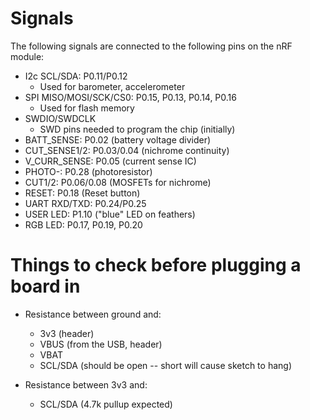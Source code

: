# Signals

The following signals are connected to the following pins on the nRF module:

- I2c SCL/SDA: P0.11/P0.12
  - Used for barometer, accelerometer
- SPI MISO/MOSI/SCK/CS0: P0.15, P0.13, P0.14, P0.16
  - Used for flash memory
- SWDIO/SWDCLK
  - SWD pins needed to program the chip (initially)
- BATT_SENSE: P0.02 (battery voltage divider)
- CUT_SENSE1/2: P0.03/0.04 (nichrome continuity)
- V_CURR_SENSE: P0.05 (current sense IC)
- PHOTO-: P0.28 (photoresistor)
- CUT1/2: P0.06/0.08 (MOSFETs for nichrome)
- RESET: P0.18 (Reset button)
- UART RXD/TXD: P0.24/P0.25
- USER LED: P1.10 ("blue" LED on feathers)
- RGB LED: P0.17, P0.19, P0.20

# Things to check before plugging a board in

- Resistance between ground and:
  - 3v3 (header)
  - VBUS (from the USB, header)
  - VBAT
  - SCL/SDA (should be open -- short will cause sketch to hang)

- Resistance between 3v3 and:
  - SCL/SDA (4.7k pullup expected)